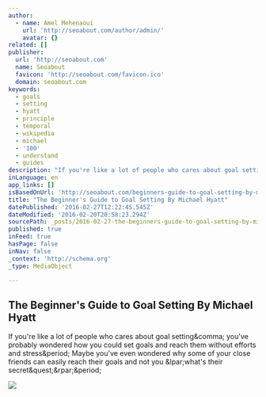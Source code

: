 ```yaml
---
author:
  - name: Amel Mehenaoui
    url: 'http://seoabout.com/author/admin/'
    avatar: {}
related: []
publisher:
  url: 'http://seoabout.com'
  name: Seoabout
  favicon: 'http://seoabout.com/favicon.ico'
  domain: seoabout.com
keywords:
  - goals
  - setting
  - hyatt
  - principle
  - temporal
  - wikipedia
  - michael
  - '100'
  - understand
  - guides
description: "If you're like a lot of people who cares about goal setting, you've probably wondered how you could set goals and reach them without efforts and stress. Maybe you've even wondered why some of your close friends can easily reach their goals and not you (what's their secret?)."
inLanguage: en
app_links: []
isBasedOnUrl: 'http://seoabout.com/beginners-guide-to-goal-setting-by-michael-hyatt/'
title: "The Beginner's Guide to Goal Setting By Michael Hyatt"
datePublished: '2016-02-27T12:22:45.545Z'
dateModified: '2016-02-20T20:58:23.294Z'
sourcePath: _posts/2016-02-27-the-beginners-guide-to-goal-setting-by-michael-hyatt.md
published: true
inFeed: true
hasPage: false
inNav: false
_context: 'http://schema.org'
_type: MediaObject

---
```

<article style=""><h1>The Beginner's Guide to Goal Setting By Michael Hyatt</h1><p>If you're like a lot of people who cares about goal setting&amp;comma; you've probably wondered how you could set goals and reach them without efforts and stress&amp;period; Maybe you've even wondered why some of your close friends can easily reach their goals and not you &amp;lpar;what's their secret&amp;quest;&amp;rpar;&amp;period;</p><img src="http://seoabout.com/wp-content/uploads/2015/09/goal-setting-100-day-challenge.jpg" /></article>